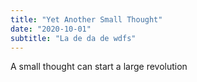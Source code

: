 ```yaml
---
title: "Yet Another Small Thought"
date: "2020-10-01"
subtitle: "La de da de wdfs"
---
```


A small thought can start a large revolution
